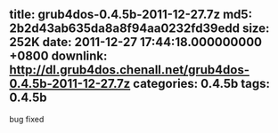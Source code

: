 title: grub4dos-0.4.5b-2011-12-27.7z
md5: 2b2d43ab635da8a8f94aa0232fd39edd
size: 252K
date: 2011-12-27 17:44:18.000000000 +0800
downlink: http://dl.grub4dos.chenall.net/grub4dos-0.4.5b-2011-12-27.7z
categories: 0.4.5b
tags: 0.4.5b
---

bug fixed